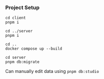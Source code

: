 ### Project Setup

`cd client`  
`pnpm i`

`cd ../server`  
`pnpm i`

`cd ..`  
`docker compose up --build`

`cd server`  
`pnpm db:migrate`

Can manually edit data using
`pnpm db:studio`
